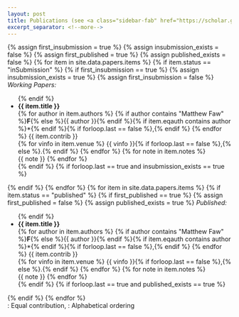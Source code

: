```yaml
---
layout: post
title: Publications (see <a class="sidebar-fab" href="https://scholar.google.com/citations?user=uzyYjPkAAAAJ&view_op=list_works&sortby=pubdate" target="_blank"><i class="fab fa-company fa-google"></i></a>)
excerpt_separator: <!--more-->
---
```


{% assign first_insubmission = true %}
{% assign insubmission_exists = false %}
{% assign first_published = true %}
{% assign published_exists = false %}
{% for item in site.data.papers.items %}
    {% if item.status == "inSubmission" %}
        {% if first_insubmission == true %}
            {% assign insubmission_exists = true %}
            {% assign first_insubmission = false %}
<em>Working Papers:</em>
<ul>
        {% endif %}
    <li>
    <b>{{ item.title }}</b> <a href="{{ site.data.links[item.linkkey][item.linkver] }}"><i class="fa-regular fa-newspaper"></i></a>
    <br>{% for author in item.authors %}
    {% if author contains "Matthew Faw" %}<b>F</b>{% else %}{{ author }}{% endif %}{% if item.eqauth contains author %}*{% endif %}{% if forloop.last == false %},{% endif %}
    {% endfor %}
    {{ item.contrib }}
    <br>{% for vinfo in item.venue %}
        {{ vinfo }}{% if forloop.last == false %},{% else %}.{% endif %}
    {% endfor %}
    {% for note in item.notes %}
        <br>{{ note }}
    {% endfor %}
    </li>
    {% endif %}
    {% if forloop.last == true and insubmission_exists == true %}
</ul>
    {% endif %}
{% endfor %}
{% for item in site.data.papers.items %}
    {% if item.status == "published" %}
        {% if first_published == true %}
            {% assign first_published = false %}
            {% assign published_exists = true %}
<em>Published:</em>
<ul>
        {% endif %}
    <li>
    <b>{{ item.title }}</b> <a href="{{ site.data.links[item.linkkey][item.linkver] }}"><i class="fa-regular fa-newspaper"></i></a>
    <!--<a href="{{ site.data.links[item.linkkey][item.linkver] }}">{{ item.title }}</a>-->
    <br>{% for author in item.authors %}
    {% if author contains "Matthew Faw" %}<b>F</b>{% else %}{{ author }}{% endif %}{% if item.eqauth contains author %}*{% endif %}{% if forloop.last == false %},{% endif %}
    {% endfor %}
    {{ item.contrib }}
    <br>{% for vinfo in item.venue %}
        {{ vinfo }}{% if forloop.last == false %},{% else %}.{% endif %}
    {% endfor %}
    {% for note in item.notes %}
        <br>{{ note }}
    {% endfor %}
    </li>
    {% endif %}
    {% if forloop.last == true and published_exists == true %}
</ul>
    {% endif %}
{% endfor %}
<div class="message">
    <i class="fa-solid fa-asterisk"></i>: Equal contribution, <i class="fa-solid fa-arrow-down-a-z"></i>: Alphabetical ordering
</div>
